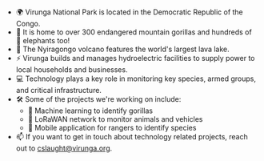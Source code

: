 - 🌍 Virunga National Park is located in the Democratic Republic of the Congo.
- 🦍 It is home to over 300 endangered mountain gorillas and hundreds of 🐘 elephants too!
- 🌋 The Nyiragongo volcano features the world's largest lava lake.
- ⚡ Virunga builds and manages hydroelectric facilities to supply power to local households and businesses.
- 💻 Technology plays a key role in monitoring key species, armed groups, and critical infrastructure.
- 🛠 Some of the projects we're working on include:
  - 🦍 Machine learning to identify gorillas
  - 🚙 LoRaWAN network to monitor animals and vehicles
  - 🐤 Mobile application for rangers to identify species
- 📫 If you want to get in touch about technology related projects, reach out to cslaught@virunga.org.
